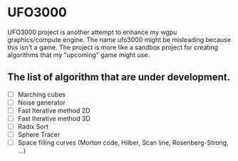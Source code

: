 # UFO3000

UFO3000 project is another attempt to enhance my wgpu graphics/compute engine.
The name ufo3000 might be misleading because this isn't a game. The project is
more like a sandbox project for creating algorithms that my "upcoming" game
might use.

## The list of algorithm that are under development.

- [ ] Marching cubes
- [ ] Noise generator
- [ ] Fast Iterative method 2D
- [ ] Fast Iterative method 3D
- [ ] Radix Sort
- [ ] Sphere Tracer
- [ ] Space filling curves (Morton code, Hilber, Scan line, Rosenberg-Strong, ...)
